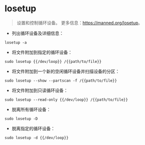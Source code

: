 # losetup

> 设置和控制循环设备。
> 更多信息：<https://manned.org/losetup>。

- 列出循环设备及详细信息：

`losetup -a`

- 将文件附加到指定的循环设备：

`sudo losetup {{/dev/loop}} /{{path/to/file}}`

- 将文件附加到一个新的空闲循环设备并扫描设备的分区：

`sudo losetup --show --partscan -f /{{path/to/file}}`

- 将文件附加到只读循环设备：

`sudo losetup --read-only {{/dev/loop}} /{{path/to/file}}`

- 脱离所有循环设备：

`sudo losetup -D`

- 脱离指定的循环设备：

`sudo losetup -d {{/dev/loop}}`